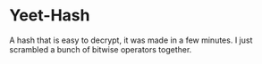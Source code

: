 # Yeet-Hash
A hash that is easy to decrypt, it was made in a few minutes. I just scrambled a bunch of bitwise operators together.

